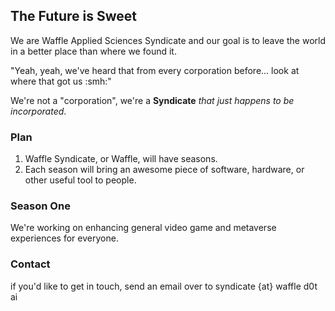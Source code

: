 ## The Future is Sweet

We are Waffle Applied Sciences Syndicate and our goal is to leave the world in a better place than where we found it.

"Yeah, yeah, we've heard that from every corporation before... look at where that got us :smh:"

We're not a "corporation", we're a **Syndicate** _that just happens to be incorporated_.

### Plan

1. Waffle Syndicate, or Waffle, will have seasons.
2. Each season will bring an awesome piece of software, hardware, or other useful tool to people.

### Season One

We're working on enhancing general video game and metaverse experiences for everyone.

### Contact

if you'd like to get in touch, send an email over to syndicate {at} waffle d0t ai

